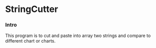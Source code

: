 # StringCutter
### Intro
This program is to cut and paste into array two strings and compare to different chart or charts.

